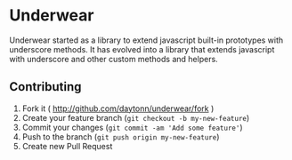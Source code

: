Underwear
=========

Underwear started as a library to extend javascript built-in prototypes with underscore methods. It has evolved into a library that extends javascript with underscore and other custom methods and helpers. 

Contributing
------------
1. Fork it ( http://github.com/daytonn/underwear/fork )
2. Create your feature branch (`git checkout -b my-new-feature`)
3. Commit your changes (`git commit -am 'Add some feature'`)
4. Push to the branch (`git push origin my-new-feature`)
5. Create new Pull Request
